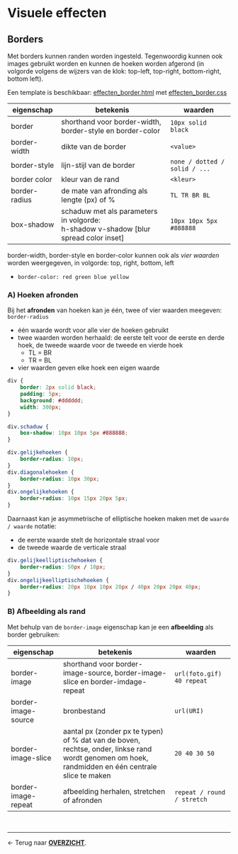 # Visuele effecten

## Borders

Met borders kunnen randen worden ingesteld. Tegenwoordig kunnen ook images gebruikt worden en kunnen de hoeken worden afgerond (in volgorde volgens de wijzers van de klok: top-left, top-right, bottom-right, bottom left).

Een template is beschikbaar: [effecten_border.html](./CSS_templates/effecten_border.html) met [effecten_border.css](./CSS_templates/effecten_border.css)

|eigenschap|betekenis|waarden|
|---|---|---|
|border|shorthand voor border-width, border-style en border-color|`10px solid black`|
|border-width|dikte van de border|`<value>`|
|border-style|lijn-stijl van de border|`none / dotted / solid / ...`|
|border color|kleur van de rand|`<kleur>`|
|border-radius|de mate van afronding als lengte (px) of % |`TL TR BR BL`|
|box-shadow|schaduw met als parameters in volgorde:<br>h-shadow v-shadow [blur spread color inset]|`10px 10px 5px #888888`|

border-width, border-style en border-color kunnen ook als *vier waarden* worden weergegeven, in volgorde: top, right, bottom, left
* `border-color: red green blue yellow`


### A) Hoeken afronden

Bij het **afronden** van hoeken kan je één, twee of vier waarden meegeven: `border-radius`
* één waarde wordt voor alle vier de hoeken gebruikt
* twee waarden worden herhaald: de eerste telt voor de eerste en derde hoek, de tweede waarde voor de tweede en vierde hoek
    * TL = BR
    * TR = BL
* vier waarden geven elke hoek een eigen waarde

```css
div {
    border: 2px solid black;
    padding: 5px;
    background: #dddddd;
    width: 300px;
}

div.schaduw {
    box-shadow: 10px 10px 5px #888888;
}

div.gelijkehoeken {
    border-radius: 10px;
}
div.diagonalehoeken {
    border-radius: 10px 30px;
}
div.ongelijkehoeken {
    border-radius: 10px 15px 20px 5px;
}
```

Daarnaast kan je asymmetrische of elliptische hoeken maken met de `waarde / waarde` notatie:
* de eerste waarde stelt de horizontale straal voor
* de tweede waarde de verticale straal

```css 
div.gelijkeelliptischehoeken {
    border-radius: 50px / 10px;
}
div.ongelijkeelliptischehoeken {
    border-radius: 20px 10px 10px 20px / 40px 20px 20px 40px;
}
```

### B) Afbeelding als rand

Met behulp van de `border-image` eigenschap kan je een **afbeelding** als border gebruiken:

|eigenschap|betekenis|waarden|
|---|---|---|
|border-image|shorthand voor border-image-source, border-image-slice en border-imdage-repeat|`url(foto.gif) 40 repeat`|
|border-image-source|bronbestand|`url(URI)`|
|border-image-slice|aantal px (zonder px te typen) of % dat van de boven, rechtse, onder, linkse rand wordt genomen om hoek, randmidden en één centrale slice te maken|`20 40 30 50`|
|border-image-repeat|afbeelding herhalen, stretchen of afronden|`repeat / round / stretch`|

<br>

---

&larr; Terug naar [**OVERZICHT**](./README.md#overview).